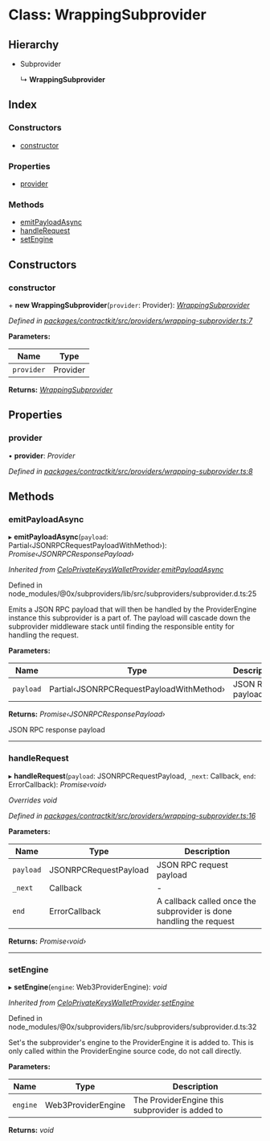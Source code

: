# Class: WrappingSubprovider

## Hierarchy

* Subprovider

  ↳ **WrappingSubprovider**

## Index

### Constructors

* [constructor](_providers_wrapping_subprovider_.wrappingsubprovider.md#constructor)

### Properties

* [provider](_providers_wrapping_subprovider_.wrappingsubprovider.md#provider)

### Methods

* [emitPayloadAsync](_providers_wrapping_subprovider_.wrappingsubprovider.md#emitpayloadasync)
* [handleRequest](_providers_wrapping_subprovider_.wrappingsubprovider.md#handlerequest)
* [setEngine](_providers_wrapping_subprovider_.wrappingsubprovider.md#setengine)

## Constructors

###  constructor

\+ **new WrappingSubprovider**(`provider`: Provider): *[WrappingSubprovider](_providers_wrapping_subprovider_.wrappingsubprovider.md)*

*Defined in [packages/contractkit/src/providers/wrapping-subprovider.ts:7](https://github.com/celo-org/celo-monorepo/blob/6049da1fa/packages/contractkit/src/providers/wrapping-subprovider.ts#L7)*

**Parameters:**

Name | Type |
------ | ------ |
`provider` | Provider |

**Returns:** *[WrappingSubprovider](_providers_wrapping_subprovider_.wrappingsubprovider.md)*

## Properties

###  provider

• **provider**: *Provider*

*Defined in [packages/contractkit/src/providers/wrapping-subprovider.ts:8](https://github.com/celo-org/celo-monorepo/blob/6049da1fa/packages/contractkit/src/providers/wrapping-subprovider.ts#L8)*

## Methods

###  emitPayloadAsync

▸ **emitPayloadAsync**(`payload`: Partial‹JSONRPCRequestPayloadWithMethod›): *Promise‹JSONRPCResponsePayload›*

*Inherited from [CeloPrivateKeysWalletProvider](_providers_celo_private_keys_subprovider_.celoprivatekeyswalletprovider.md).[emitPayloadAsync](_providers_celo_private_keys_subprovider_.celoprivatekeyswalletprovider.md#emitpayloadasync)*

Defined in node_modules/@0x/subproviders/lib/src/subproviders/subprovider.d.ts:25

Emits a JSON RPC payload that will then be handled by the ProviderEngine instance
this subprovider is a part of. The payload will cascade down the subprovider middleware
stack until finding the responsible entity for handling the request.

**Parameters:**

Name | Type | Description |
------ | ------ | ------ |
`payload` | Partial‹JSONRPCRequestPayloadWithMethod› | JSON RPC payload |

**Returns:** *Promise‹JSONRPCResponsePayload›*

JSON RPC response payload

___

###  handleRequest

▸ **handleRequest**(`payload`: JSONRPCRequestPayload, `_next`: Callback, `end`: ErrorCallback): *Promise‹void›*

*Overrides void*

*Defined in [packages/contractkit/src/providers/wrapping-subprovider.ts:16](https://github.com/celo-org/celo-monorepo/blob/6049da1fa/packages/contractkit/src/providers/wrapping-subprovider.ts#L16)*

**Parameters:**

Name | Type | Description |
------ | ------ | ------ |
`payload` | JSONRPCRequestPayload | JSON RPC request payload |
`_next` | Callback | - |
`end` | ErrorCallback | A callback called once the subprovider is done handling the request  |

**Returns:** *Promise‹void›*

___

###  setEngine

▸ **setEngine**(`engine`: Web3ProviderEngine): *void*

*Inherited from [CeloPrivateKeysWalletProvider](_providers_celo_private_keys_subprovider_.celoprivatekeyswalletprovider.md).[setEngine](_providers_celo_private_keys_subprovider_.celoprivatekeyswalletprovider.md#setengine)*

Defined in node_modules/@0x/subproviders/lib/src/subproviders/subprovider.d.ts:32

Set's the subprovider's engine to the ProviderEngine it is added to.
This is only called within the ProviderEngine source code, do not call
directly.

**Parameters:**

Name | Type | Description |
------ | ------ | ------ |
`engine` | Web3ProviderEngine | The ProviderEngine this subprovider is added to  |

**Returns:** *void*
